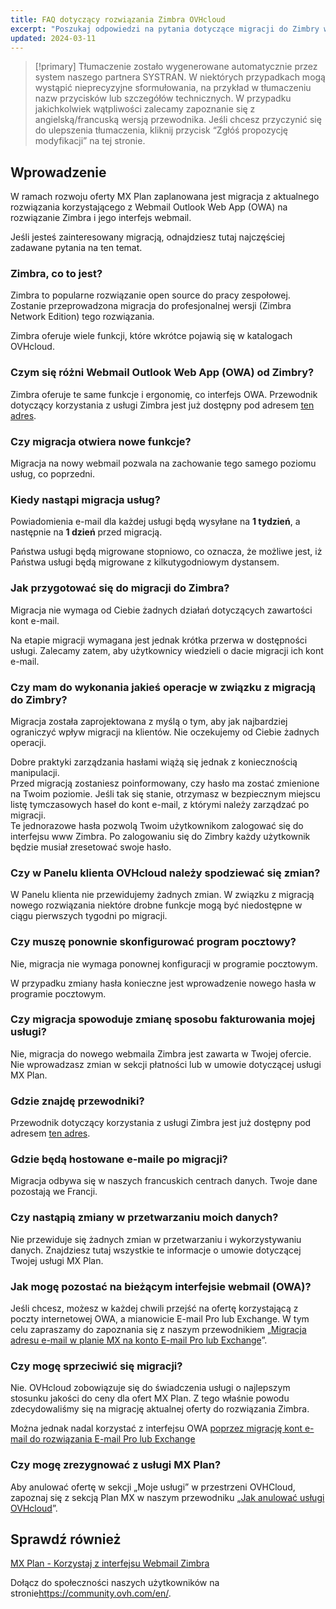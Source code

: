 ```yaml
---
title: FAQ dotyczący rozwiązania Zimbra OVHcloud
excerpt: "Poszukaj odpowiedzi na pytania dotyczące migracji do Zimbry w ofercie MX Plan OVHcloud"
updated: 2024-03-11
---
```


> [!primary]
> Tłumaczenie zostało wygenerowane automatycznie przez system naszego partnera SYSTRAN. W niektórych przypadkach mogą wystąpić nieprecyzyjne sformułowania, na przykład w tłumaczeniu nazw przycisków lub szczegółów technicznych. W przypadku jakichkolwiek wątpliwości zalecamy zapoznanie się z angielską/francuską wersją przewodnika. Jeśli chcesz przyczynić się do ulepszenia tłumaczenia, kliknij przycisk “Zgłóś propozycję modyfikacji” na tej stronie.
>

## Wprowadzenie

W ramach rozwoju oferty MX Plan zaplanowana jest migracja z aktualnego rozwiązania korzystającego z Webmail Outlook Web App (OWA) na rozwiązanie Zimbra i jego interfejs webmail.

Jeśli jesteś zainteresowany migracją, odnajdziesz tutaj najczęściej zadawane pytania na ten temat.

### Zimbra, co to jest?

Zimbra to popularne rozwiązanie open source do pracy zespołowej. Zostanie przeprowadzona migracja do profesjonalnej wersji (Zimbra Network Edition) tego rozwiązania.

Zimbra oferuje wiele funkcji, które wkrótce pojawią się w katalogach OVHcloud.

### Czym się różni Webmail Outlook Web App (OWA) od Zimbry?

Zimbra oferuje te same funkcje i ergonomię, co interfejs OWA. Przewodnik dotyczący korzystania z usługi Zimbra jest już dostępny pod adresem [ten adres](/pages/web_cloud/email_and_collaborative_solutions/mx_plan/email_zimbra).

### Czy migracja otwiera nowe funkcje?

Migracja na nowy webmail pozwala na zachowanie tego samego poziomu usług, co poprzedni.

### Kiedy nastąpi migracja usług?

Powiadomienia e-mail dla każdej usługi będą wysyłane na **1 tydzień**, a następnie na **1 dzień** przed migracją.

Państwa usługi będą migrowane stopniowo, co oznacza, że możliwe jest, iż Państwa usługi będą migrowane z kilkutygodniowym dystansem.

### Jak przygotować się do migracji do Zimbra?

Migracja nie wymaga od Ciebie żadnych działań dotyczących zawartości kont e-mail.

Na etapie migracji wymagana jest jednak krótka przerwa w dostępności usługi. Zalecamy zatem, aby użytkownicy wiedzieli o dacie migracji ich kont e-mail.

### Czy mam do wykonania jakieś operacje w związku z migracją do Zimbry?

Migracja została zaprojektowana z myślą o tym, aby jak najbardziej ograniczyć wpływ migracji na klientów. Nie oczekujemy od Ciebie żadnych operacji.

Dobre praktyki zarządzania hasłami wiążą się jednak z koniecznością manipulacji.<br>
Przed migracją zostaniesz poinformowany, czy hasło ma zostać zmienione na Twoim poziomie. Jeśli tak się stanie, otrzymasz w bezpiecznym miejscu listę tymczasowych haseł do kont e-mail, z którymi należy zarządzać po migracji.<br>
Te jednorazowe hasła pozwolą Twoim użytkownikom zalogować się do interfejsu www Zimbra. Po zalogowaniu się do Zimbry każdy użytkownik będzie musiał zresetować swoje hasło.

### Czy w Panelu klienta OVHcloud należy spodziewać się zmian?

W Panelu klienta nie przewidujemy żadnych zmian. W związku z migracją nowego rozwiązania niektóre drobne funkcje mogą być niedostępne w ciągu pierwszych tygodni po migracji.

### Czy muszę ponownie skonfigurować program pocztowy?

Nie, migracja nie wymaga ponownej konfiguracji w programie pocztowym.

W przypadku zmiany hasła konieczne jest wprowadzenie nowego hasła w programie pocztowym.

### Czy migracja spowoduje zmianę sposobu fakturowania mojej usługi?

Nie, migracja do nowego webmaila Zimbra jest zawarta w Twojej ofercie. Nie wprowadzasz zmian w sekcji płatności lub w umowie dotyczącej usługi MX Plan.

### Gdzie znajdę przewodniki?

Przewodnik dotyczący korzystania z usługi Zimbra jest już dostępny pod adresem [ten adres](/pages/web_cloud/email_and_collaborative_solutions/mx_plan/email_zimbra).

### Gdzie będą hostowane e-maile po migracji?

Migracja odbywa się w naszych francuskich centrach danych. Twoje dane pozostają we Francji.

### Czy nastąpią zmiany w przetwarzaniu moich danych?

Nie przewiduje się żadnych zmian w przetwarzaniu i wykorzystywaniu danych. Znajdziesz tutaj wszystkie te informacje o umowie dotyczącej Twojej usługi MX Plan.

### Jak mogę pozostać na bieżącym interfejsie webmail (OWA)?

Jeśli chcesz, możesz w każdej chwili przejść na ofertę korzystającą z poczty internetowej OWA, a mianowicie E-mail Pro lub Exchange. W tym celu zapraszamy do zapoznania się z naszym przewodnikiem „[Migracja adresu e-mail w planie MX na konto E-mail Pro lub Exchange](/pages/web_cloud/email_and_collaborative_solutions/migrating/migration_control_panel)”.

### Czy mogę sprzeciwić się migracji?

Nie. OVHcloud zobowiązuje się do świadczenia usługi o najlepszym stosunku jakości do ceny dla ofert MX Plan. Z tego właśnie powodu zdecydowaliśmy się na migrację aktualnej oferty do rozwiązania Zimbra.

Można jednak nadal korzystać z interfejsu OWA [poprzez migrację kont e-mail do rozwiązania E-mail Pro lub Exchange](/pages/web_cloud/email_and_collaborative_solutions/migrating/migration_control_panel)

### Czy mogę zrezygnować z usługi MX Plan?

Aby anulować ofertę w sekcji „Moje usługi” w przestrzeni OVHCloud, zapoznaj się z sekcją Plan MX w naszym przewodniku „[Jak anulować usługi OVHcloud](/pages/account_and_service_management/managing_billing_payments_and_services/how_to_cancel_services#mxplan)”.

## Sprawdź również

[MX Plan - Korzystaj z interfejsu Webmail Zimbra](/pages/web_cloud/email_and_collaborative_solutions/mx_plan/email_zimbra)

Dołącz do społeczności naszych użytkowników na stronie<https://community.ovh.com/en/>.
